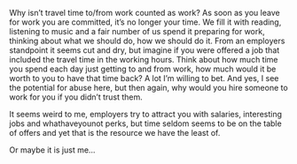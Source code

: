Why isn’t travel time to/from work counted as work? As soon as you leave for work you are committed, it’s no longer your time. We fill it with reading, listening to music and a fair number of us spend it preparing for work, thinking about what we should do, how we should do it. From an employers standpoint it seems cut and dry, but imagine if you were offered a job that included the travel time in the working hours. Think about how much time you spend each day just getting to and from work, how much would it be worth to you to have that time back? A lot I’m willing to bet. And yes, I see the potential for abuse here, but then again, why would you hire someone to work for you if you didn’t trust them.

It seems weird to me, employers try to attract you with salaries, interesting jobs and whathaveyounot perks, but time seldom seems to be on the table of offers and yet that is the resource we have the least of.

Or maybe it is just me…
